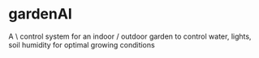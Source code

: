 # gardenAI
A \ control system for an indoor / outdoor garden to control water, lights, soil humidity for optimal growing conditions
